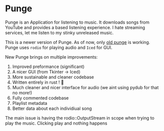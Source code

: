 # Punge
Punge is an Application for listening to music. It downloads songs from YouTube and provides a based listening experience. I hate streaming services, let me listen to my stinky unreleased music.

This is a newer version of Punge. As of now, only [old punge](https://github.com/nednoodlehead/old_punge) is working.
Punge uses `rodio` for playing audio and `Iced` for GUI.

New Punge brings on multiple improvements:

1) Improved preformance (significant)
2) A nicer GUI (from Tkinter -> Iced)
3) More sustainable and cleaner codebase
4) Written entirely in rust ! 🦀
5) Much cleaner and nicer interface for audio (we aint using pydub for that no more!)
6) Fully commented codebase
7) Playlist metadata
8) Better data about each individiual song

The main issue is having the rodio::OutputStream in scope when trying to play the music. Clicking play and nothing happens
